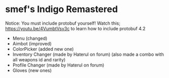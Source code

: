 # smef's Indigo Remastered
Notice: You must include protobuf yourself!
Watch this; https://youtu.be/4VumbtVsv3c to learn how to include protobuf
4.2
+ Menu (changed)
+ Aimbot (improved)
+ ColorPicker (added new one)
+ Inventory Changer (made by Haterul on forum) (also made a combo with all weapons id and rarity)
+ Profile Changer (made by Haterul on forum)
+ Gloves (new ones)
